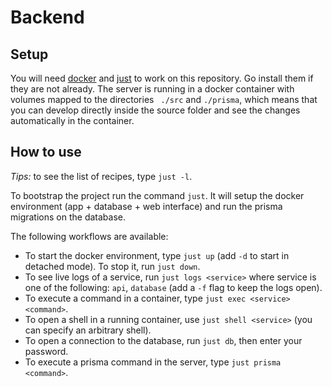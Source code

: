# Backend

## Setup

You will need [docker](https://www.docker.com) and [just](https://github.com/casey/just) to work on this repository. Go install them if they are not already. The server is running in a docker container with volumes mapped to the directories `
./src` and `./prisma`, which means that you can develop directly inside the source folder and see the changes automatically in the container.

## How to use

*Tips:* to see the list of recipes, type `just -l`.

To bootstrap the project run the command `just`. It will setup the docker environment (app + database + web interface) and run the prisma migrations on the database.

The following workflows are available:
- To start the docker environment, type `just up` (add `-d` to start in detached mode). To stop it, run `just down`.
- To see live logs of a service, run `just logs <service>` where service is one of the following: `api`, `database` (add a `-f` flag to keep the logs open).
- To execute a command in a container, type `just exec <service> <command>`.
- To open a shell in a running container, use `just shell <service>` (you can specify an arbitrary shell).
- To open a connection to the database, run `just db`, then enter your password.
- To execute a prisma command in the server, type `just prisma <command>`.
